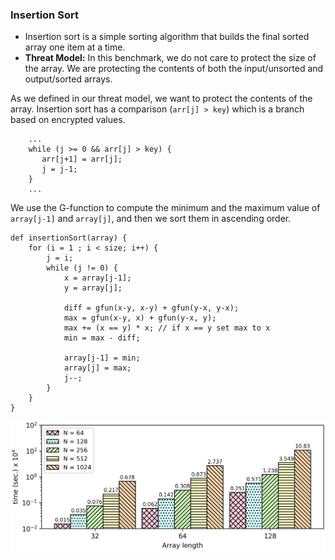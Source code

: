 ### Insertion Sort
* Insertion sort is a simple sorting algorithm that builds the final sorted array one item at a time. 
* __Threat Model:__ In this benchmark, we do not care to protect the size of the array. We are protecting the contents of both the input/unsorted and output/sorted arrays.

As we defined in our threat model, we want to protect the contents of the array. Insertion sort has a comparison (```arr[j] > key```) which is a branch based on encrypted values.
```
    ...
    while (j >= 0 && arr[j] > key) {
       arr[j+1] = arr[j];
       j = j-1;
    }
    ...
```

We use the G-function to compute the minimum and the maximum value of ```array[j-1]``` and ```array[j]```, and then we sort them in ascending order.
```
def insertionSort(array) {
    for (i = 1 ; i < size; i++) {
        j = i;
        while (j != 0) {
            x = array[j-1];
            y = array[j];

            diff = gfun(x-y, x-y) + gfun(y-x, y-x);
            max = gfun(x-y, x) + gfun(y-x, y);
            max += (x == y) * x; // if x == y set max to x
            min = max - diff;

            array[j-1] = min;
            array[j] = max;
            j--;
        }
    }
}
```

![alt text](./../charts/isort.png)
